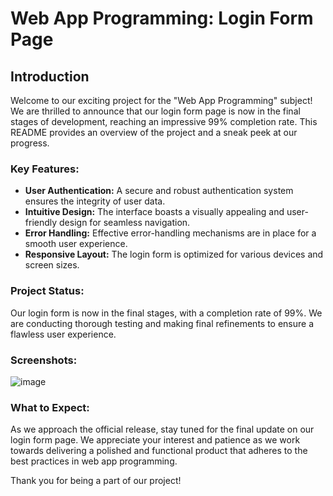 # Web App Programming: Login Form Page

## Introduction

Welcome to our exciting project for the "Web App Programming" subject! We are thrilled to announce that our login form page is now in the final stages of development, reaching an impressive 99% completion rate. This README provides an overview of the project and a sneak peek at our progress.

### Key Features:

- **User Authentication:** A secure and robust authentication system ensures the integrity of user data.
- **Intuitive Design:** The interface boasts a visually appealing and user-friendly design for seamless navigation.
- **Error Handling:** Effective error-handling mechanisms are in place for a smooth user experience.
- **Responsive Layout:** The login form is optimized for various devices and screen sizes.

### Project Status:

Our login form is now in the final stages, with a completion rate of 99%. We are conducting thorough testing and making final refinements to ensure a flawless user experience.

### Screenshots:

![image](https://github.com/TechnoDeserter/finallogin.github.io/assets/87742707/6015dc97-c58f-4713-a64d-af957e0c3ed5)


### What to Expect:

As we approach the official release, stay tuned for the final update on our login form page. We appreciate your interest and patience as we work towards delivering a polished and functional product that adheres to the best practices in web app programming.

Thank you for being a part of our project!

